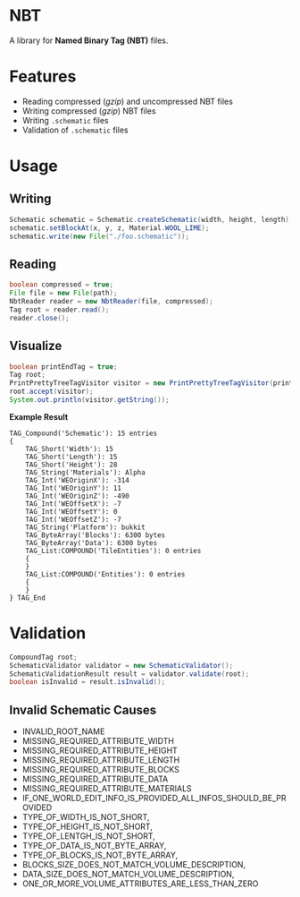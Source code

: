 # NBT
A library for **Named Binary Tag (NBT)** files.

# Features

- Reading compressed (*gzip*) and uncompressed NBT files
- Writing compressed (*gzip*) NBT files
- Writing ```.schematic``` files
- Validation of ```.schematic``` files

# Usage

## Writing

```java
Schematic schematic = Schematic.createSchematic(width, height, length);
schematic.setBlockAt(x, y, z, Material.WOOL_LIME);
schematic.write(new File("./foo.schematic"));
```

## Reading

```java
boolean compressed = true;
File file = new File(path);
NbtReader reader = new NbtReader(file, compressed);
Tag root = reader.read();
reader.close();
```

## Visualize

```java
boolean printEndTag = true;
Tag root;
PrintPrettyTreeTagVisitor visitor = new PrintPrettyTreeTagVisitor(printEndTag);
root.accept(visitor);
System.out.println(visitor.getString());
```

**Example Result**

```
TAG_Compound('Schematic'): 15 entries
{
	TAG_Short('Width'): 15
	TAG_Short('Length'): 15
	TAG_Short('Height'): 28
	TAG_String('Materials'): Alpha
	TAG_Int('WEOriginX'): -314
	TAG_Int('WEOriginY'): 11
	TAG_Int('WEOriginZ'): -490
	TAG_Int('WEOffsetX'): -7
	TAG_Int('WEOffsetY'): 0
	TAG_Int('WEOffsetZ'): -7
	TAG_String('Platform'): bukkit
	TAG_ByteArray('Blocks'): 6300 bytes
	TAG_ByteArray('Data'): 6300 bytes
	TAG_List:COMPOUND('TileEntities'): 0 entries
	{
	}
	TAG_List:COMPOUND('Entities'): 0 entries
	{
	}
} TAG_End
```

# Validation

``` java
CompoundTag root;
SchematicValidator validator = new SchematicValidator();
SchematicValidationResult result = validator.validate(root);
boolean isInvalid = result.isInvalid();
```

## Invalid Schematic Causes

 - INVALID_ROOT_NAME
 - MISSING_REQUIRED_ATTRIBUTE_WIDTH
 - MISSING_REQUIRED_ATTRIBUTE_HEIGHT
 - MISSING_REQUIRED_ATTRIBUTE_LENGTH
 - MISSING_REQUIRED_ATTRIBUTE_BLOCKS
 - MISSING_REQUIRED_ATTRIBUTE_DATA
 - MISSING_REQUIRED_ATTRIBUTE_MATERIALS
 - IF_ONE_WORLD_EDIT_INFO_IS_PROVIDED_ALL_INFOS_SHOULD_BE_PROVIDED
 - TYPE_OF_WIDTH_IS_NOT_SHORT,
 - TYPE_OF_HEIGHT_IS_NOT_SHORT,
 - TYPE_OF_LENTGH_IS_NOT_SHORT,
 - TYPE_OF_DATA_IS_NOT_BYTE_ARRAY,
 - TYPE_OF_BLOCKS_IS_NOT_BYTE_ARRAY,
 - BLOCKS_SIZE_DOES_NOT_MATCH_VOLUME_DESCRIPTION,
 - DATA_SIZE_DOES_NOT_MATCH_VOLUME_DESCRIPTION,
 - ONE_OR_MORE_VOLUME_ATTRIBUTES_ARE_LESS_THAN_ZERO

